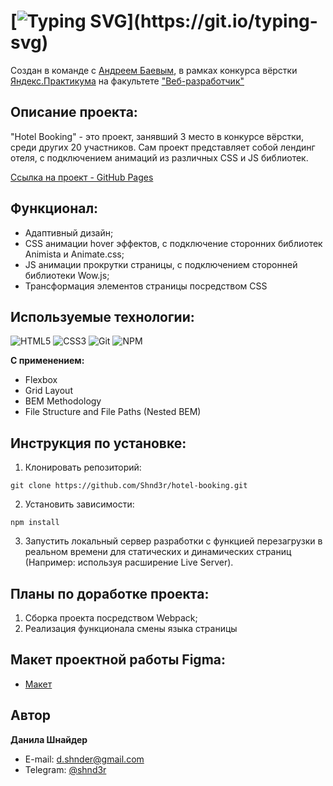 # [![Typing SVG](https://readme-typing-svg.demolab.com?font=Fira+Code&size=30&pause=1000&width=435&lines=Проект:+"Hotel+Booking")](https://git.io/typing-svg)
Создан в команде с [Андреем Баевым](https://github.com/mimoyo), в рамках конкурса вёрстки [Яндекс.Практикума](https://practicum.yandex.ru/) на факультете ["Веб-разработчик"](https://practicum.yandex.ru/web/)

## Описание проекта:
"Hotel Booking" - это проект, занявший 3 место в конкурсе вёрстки, среди других 20 участников. Сам проект представляет собой лендинг отеля, с подключением анимаций из различных СSS и JS библиотек.

[Ссылка на проект - GitHub Pages](https://shnd3r.github.io/hotel-booking/ "Сайт проекта Hotel Booking") 

## Функционал:
- Адаптивный дизайн;
- CSS анимации hover эффектов, с подключение сторонних библиотек Animista и Animate.css;
- JS анимации прокрутки страницы, с подключением сторонней библиотеки Wow.js;
- Трансформация элементов страницы посредством CSS

## Используемые технологии:
![HTML5](https://img.shields.io/badge/html5-%23E34F26.svg?style=for-the-badge&logo=html5&logoColor=white) 
![CSS3](https://img.shields.io/badge/css3-%231572B6.svg?style=for-the-badge&logo=css3&logoColor=white)
![Git](https://img.shields.io/badge/git-%23F05033.svg?style=for-the-badge&logo=git&logoColor=white)
![NPM](https://img.shields.io/badge/NPM-%23CB3837.svg?style=for-the-badge&logo=npm&logoColor=white)

**С применением:**
* Flexbox
* Grid Layout
* BEM Methodology
* File Structure and File Paths (Nested BEM)

## Инструкция по установке: 
1. Клонировать репозиторий:
```
git clone https://github.com/Shnd3r/hotel-booking.git
```
2. Установить зависимости:
```
npm install
```
3. Запустить локальный сервер разработки с функцией перезагрузки в реальном времени для статических и динамических страниц (Например: используя расширение Live Server).

## Планы по доработке проекта:
1. Сборка проекта посредством Webpack;
2. Реализация функционала смены языка страницы

## Макет проектной работы Figma:
- [Макет](https://www.figma.com/file/fUtEsAUkM11D4VyV5xnivB/HotelBooking?node-id=0%3A1&t=oP3kQyg0wMdki4g7-0)
  
## Автор

**Данила Шнайдер**

- E-mail: [d.shnder@gmail.com](mailto:d.shnder@gmail.com)
- Telegram: [@shnd3r](https://t.me/shnd3r)
